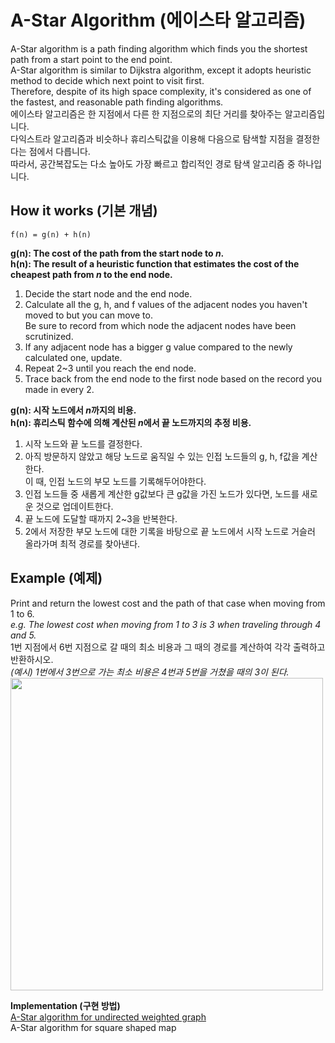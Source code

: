 # A-Star Algorithm (에이스타 알고리즘)
A-Star algorithm is a path finding algorithm which finds you the shortest path from a start point to the end point.  
A-Star algorithm is similar to Dijkstra algorithm, except it adopts heuristic method to decide which next point to visit first.  
Therefore, despite of its high space complexity, it's considered as one of the fastest, and reasonable path finding algorithms.  
에이스타 알고리즘은 한 지점에서 다른 한 지점으로의 최단 거리를 찾아주는 알고리즘입니다.  
다익스트라 알고리즘과 비슷하나 휴리스틱값을 이용해 다음으로 탐색할 지점을 결정한다는 점에서 다릅니다.  
따라서, 공간복잡도는 다소 높아도 가장 빠르고 합리적인 경로 탐색 알고리즘 중 하나입니다.  

## How it works (기본 개념)  
~~~~
f(n) = g(n) + h(n)
~~~~
**g(n): The cost of the path from the start node to *n*.**  
**h(n): The result of a heuristic function that estimates the cost of the cheapest path from *n* to the end node.**  
1. Decide the start node and the end node.  
2. Calculate all the g, h, and f values of the adjacent nodes you haven't moved to but you can move to.  
Be sure to record from which node the adjacent nodes have been scrutinized.  
3. If any adjacent node has a bigger g value compared to the newly calculated one, update.    
4. Repeat 2~3 until you reach the end node.   
5. Trace back from the end node to the first node based on the record you made in every 2.  

**g(n): 시작 노드에서 *n*까지의 비용.**  
**h(n): 휴리스틱 함수에 의해 계산된 *n*에서 끝 노드까지의 추정 비용.**  
1. 시작 노드와 끝 노드를 결정한다.  
2. 아직 방문하지 않았고 해당 노드로 움직일 수 있는 인접 노드들의 g, h, f값을 계산한다.  
이 때, 인접 노드의 부모 노드를 기록해두어야한다.
3. 인접 노드들 중 새롭게 계산한 g값보다 큰 g값을 가진 노드가 있다면, 노드를 새로운 것으로 업데이트한다.
4. 끝 노드에 도달할 때까지 2~3을 반복한다.  
5. 2에서 저장한 부모 노드에 대한 기록을 바탕으로 끝 노드에서 시작 노드로 거슬러 올라가며 최적 경로를 찾아낸다.  

## Example (예제)

Print and return the lowest cost and the path of that case when moving from 1 to 6.  
*e.g. The lowest cost when moving from 1 to 3 is 3 when traveling through 4 and 5.*  
1번 지점에서 6번 지점으로 갈 때의 최소 비용과 그 때의 경로를 계산하여 각각 출력하고 반환하시오.  
*(예시) 1번에서 3번으로 가는 최소 비용은 4번과 5번을 거쳤을 때의 3이 된다.*  
<img src="https://user-images.githubusercontent.com/60923302/94100688-2ab8d980-fe69-11ea-8bdb-2e9f8b113520.png" width="500" height="500">

  **Implementation (구현 방법)**  
   [A-Star algorithm for undirected weighted graph](https://github.com/kkkh0315/Algorithms/blob/master/Studied_Algorithm_Lists/A%20Star%20Algorithm/astar.py)  
   A-Star algorithm for square shaped map
